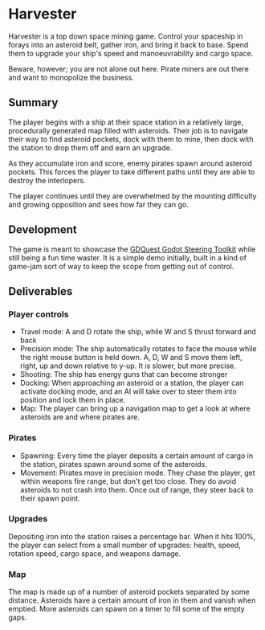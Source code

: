# Harvester #

Harvester is a top down space mining game. Control your spaceship in forays into an asteroid belt, gather iron, and bring it back to base. Spend them to upgrade your ship's speed and manoeuvrability and cargo space.

Beware, however; you are not alone out here. Pirate miners are out there and want to monopolize the business.

## Summary ##

The player begins with a ship at their space station in a relatively large, procedurally generated map filled with asteroids. Their job is to navigate their way to find asteroid pockets, dock with them to mine, then dock with the station to drop them off and earn an upgrade.

As they accumulate iron and score, enemy pirates spawn around asteroid pockets. This forces the player to take different paths until they are able to destroy the interlopers.

The player continues until they are overwhelmed by the mounting difficulty and growing opposition and sees how far they can go.

## Development ##

The game is meant to showcase the [GDQuest Godot Steering Toolkit](https://github.com/GDQuest/godot-steering-toolkit) while still being a fun time waster. It is a simple demo initially, built in a kind of game-jam sort of way to keep the scope from getting out of control.

## Deliverables ##

### Player controls ###

- Travel mode: A and D rotate the ship, while W and S thrust forward and back
- Precision mode: The ship automatically rotates to face the mouse while the right mouse button is held down. A, D, W and S move them left, right, up and down relative to y-up. It is slower, but more precise.
- Shooting: The ship has energy guns that can become stronger
- Docking: When approaching an asteroid or a station, the player can activate docking mode, and an AI will take over to steer them into position and lock them in place.
- Map: The player can bring up a navigation map to get a look at where asteroids are and where pirates are.

### Pirates ###

- Spawning: Every time the player deposits a certain amount of cargo in the station, pirates spawn around some of the asteroids.
- Movement: Pirates move in precision mode. They chase the player, get within weapons fire range, but don't get too close. They do avoid asteroids to not crash into them. Once out of range, they steer back to their spawn point.

### Upgrades ###

Depositing iron into the station raises a percentage bar. When it hits 100%, the player can select from a small number of upgrades: health, speed, rotation speed, cargo space, and weapons damage.

### Map ###

The map is made up of a number of asteroid pockets separated by some distance. Asteroids have a certain amount of iron in them and vanish when emptied. More asteroids can spawn on a timer to fill some of the empty gaps.
